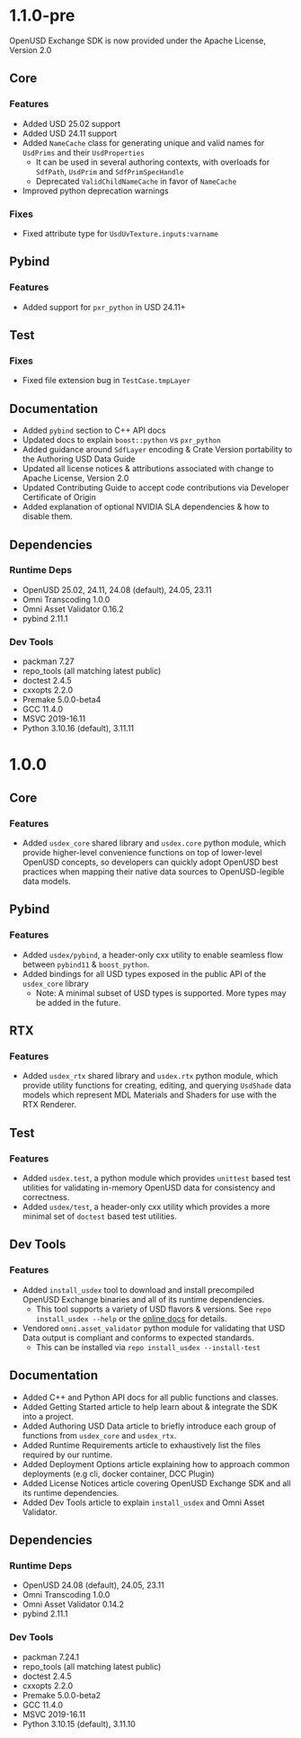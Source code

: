 # 1.1.0-pre

OpenUSD Exchange SDK is now provided under the Apache License, Version 2.0

## Core

### Features

- Added USD 25.02 support
- Added USD 24.11 support
- Added `NameCache` class for generating unique and valid names for `UsdPrims` and their `UsdProperties`
  - It can be used in several authoring contexts, with overloads for `SdfPath`, `UsdPrim` and `SdfPrimSpecHandle`
  - Deprecated `ValidChildNameCache` in favor of `NameCache`
- Improved python deprecation warnings

### Fixes

- Fixed attribute type for `UsdUvTexture.inputs:varname`

## Pybind

### Features

- Added support for `pxr_python` in USD 24.11+

## Test

### Fixes

- Fixed file extension bug in `TestCase.tmpLayer`

## Documentation

- Added `pybind` section to C++ API docs
- Updated docs to explain `boost::python` vs `pxr_python`
- Added guidance around `SdfLayer` encoding & Crate Version portability to the Authoring USD Data Guide
- Updated all license notices & attributions associated with change to Apache License, Version 2.0
- Updated Contributing Guide to accept code contributions via Developer Certificate of Origin
- Added explanation of optional NVIDIA SLA dependencies & how to disable them.

## Dependencies

### Runtime Deps

- OpenUSD 25.02, 24.11, 24.08 (default), 24.05, 23.11
- Omni Transcoding 1.0.0
- Omni Asset Validator 0.16.2
- pybind 2.11.1

### Dev Tools

- packman 7.27
- repo_tools (all matching latest public)
- doctest 2.4.5
- cxxopts 2.2.0
- Premake 5.0.0-beta4
- GCC 11.4.0
- MSVC 2019-16.11
- Python 3.10.16 (default), 3.11.11

# 1.0.0

## Core

### Features

- Added `usdex_core` shared library and `usdex.core` python module, which provide higher-level convenience functions on top of lower-level OpenUSD concepts, so developers can quickly adopt OpenUSD best practices when mapping their native data sources to OpenUSD-legible data models.

## Pybind


### Features

- Added `usdex/pybind`, a header-only cxx utility to enable seamless flow between `pybind11` & `boost_python`.
- Added bindings for all USD types exposed in the public API of the `usdex_core` library
  - Note: A minimal subset of USD types is supported. More types may be added in the future.

## RTX

### Features

- Added `usdex_rtx` shared library and `usdex.rtx` python module, which provide utility functions for creating, editing, and querying `UsdShade` data models which represent MDL Materials and Shaders for use with the RTX Renderer.

## Test

### Features

- Added `usdex.test`, a python module which provides `unittest` based test utilities for validating in-memory OpenUSD data for consistency and correctness.
- Added `usdex/test`, a header-only cxx utility which provides a more minimal set of `doctest` based test utilities.

## Dev Tools

### Features

- Added `install_usdex` tool to download and install precompiled OpenUSD Exchange binaries and all of its runtime dependencies.
  - This tool supports a variety of USD flavors & versions. See `repo install_usdex --help` or the [online docs](devtools.md#install_usdex) for details.
- Vendored `omni.asset_validator` python module for validating that USD Data output is compliant and conforms to expected standards.
  - This can be installed via `repo install_usdex --install-test`

## Documentation

- Added C++ and Python API docs for all public functions and classes.
- Added Getting Started article to help learn about & integrate the SDK into a project.
- Added Authoring USD Data article to briefly introduce each group of functions from `usdex_core` and `usdex_rtx`.
- Added Runtime Requirements article to exhaustively list the files required by our runtime.
- Added Deployment Options article explaining how to approach common deployments (e.g cli, docker container, DCC Plugin)
- Added License Notices article covering OpenUSD Exchange SDK and all its runtime dependencies.
- Added Dev Tools article to explain `install_usdex` and Omni Asset Validator.

## Dependencies

### Runtime Deps

- OpenUSD 24.08 (default), 24.05, 23.11
- Omni Transcoding 1.0.0
- Omni Asset Validator 0.14.2
- pybind 2.11.1

### Dev Tools

- packman 7.24.1
- repo_tools (all matching latest public)
- doctest 2.4.5
- cxxopts 2.2.0
- Premake 5.0.0-beta2
- GCC 11.4.0
- MSVC 2019-16.11
- Python 3.10.15 (default), 3.11.10
